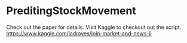 # PreditingStockMovement

Check out the paper for details.
Visit Kaggle to checkout out the script.
https://www.kaggle.com/jadrayes/join-market-and-news-ii
